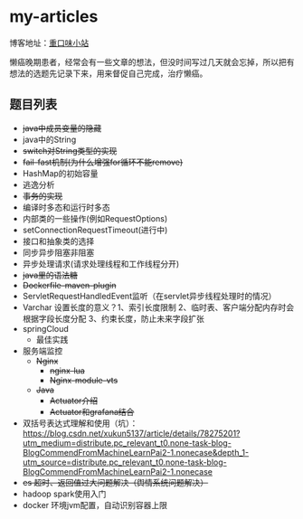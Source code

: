 # my-articles

博客地址：[重口味小站](http://blog.csdn.net/acingdreamer)

懒癌晚期患者，经常会有一些文章的想法，但没时间写过几天就会忘掉，所以把有想法的选题先记录下来，用来督促自己完成，治疗懒癌。

## 题目列表

- ~~java中成员变量的隐藏~~
- java中的String
- ~~switch对String类型的实现~~
- ~~fail-fast机制(为什么增强for循环不能remove)~~
- HashMap的初始容量
- 逃逸分析
- ~~事务的实现~~
- 编译时多态和运行时多态
- 内部类的一些操作(例如RequestOptions)
- setConnectionRequestTimeout(进行中)
- 接口和抽象类的选择
- 同步异步阻塞非阻塞
- 异步处理请求(请求处理线程和工作线程分开)
- ~~java里的语法糖~~
- ~~Dockerfile-maven-plugin~~
- ServletRequestHandledEvent监听（在servlet异步线程处理时的情况）
- Varchar 设置长度的意义？1、索引长度限制 2、临时表、客户端分配内存时会根据字段长度分配 3、约束长度，防止未来字段扩张
- springCloud
  - 最佳实践
- 服务端监控
  - ~~Nginx~~
    - ~~nginx-lua~~
    - ~~Nginx-module-vts~~
  - ~~Java~~
    - ~~Actuator介绍~~
    - ~~Actuator和grafana结合~~
- 双括号表达式理解和使用（坑）：https://blog.csdn.net/xukun5137/article/details/78275201?utm_medium=distribute.pc_relevant_t0.none-task-blog-BlogCommendFromMachineLearnPai2-1.nonecase&depth_1-utm_source=distribute.pc_relevant_t0.none-task-blog-BlogCommendFromMachineLearnPai2-1.nonecase
- ~~es 超时、返回值过大问题解决（舆情系统问题解决）~~
- hadoop spark使用入门
- docker 环境jvm配置，自动识别容器上限
